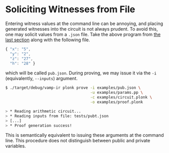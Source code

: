 # Soliciting Witnesses from File


Entering witness values at the command line can be annoying, and placing generated witnesses into the circuit is not always prudent. To avoid this, one may solicit values from a `.json` file. Take the above program from [the last section](section_3_5.md) along with the following file.

```javascript
{ "x": "5",
  "y": "2",
  "z": "27",
  "h": "28" }
```

which will be called `pub.json`. During proving, we may issue it via the `-i` (equivalently, `--inputs`) argument.

```bash
$ ./target/debug/vamp-ir plonk prove -i examples/pub.json \
                                     -u examples/params.pp \
                                     -c examples/circuit.plonk \
                                     -o examples/proof.plonk

> * Reading arithmetic circuit...
> * Reading inputs from file: tests/pubt.json
> [...]
> * Proof generation success!
```

This is semantically equivalent to issuing these arguments at the command line. This procedure does not distinguish between public and private variables.

